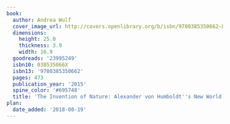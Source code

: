 ```yaml
---
book:
  author: Andrea Wulf
  cover_image_url: http://covers.openlibrary.org/b/isbn/9780385350662-L.jpg
  dimensions:
    height: 25.0
    thickness: 3.9
    width: 16.9
  goodreads: '23995249'
  isbn10: 038535066X
  isbn13: '9780385350662'
  pages: 473
  publication_year: '2015'
  spine_color: '#695748'
  title: 'The Invention of Nature: Alexander von Humboldt''s New World'
plan:
  date_added: '2018-08-19'
---
```

